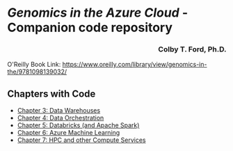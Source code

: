 # _Genomics in the Azure Cloud_ - Companion code repository

<h3 align = "right">Colby T. Ford, Ph.D.</h3>

O'Reilly Book Link: https://www.oreilly.com/library/view/genomics-in-the/9781098139032/



## Chapters with Code
<!-- - [Chapter 2: Data Lakes]() -->
- [Chapter 3: Data Warehouses](03_data_warehouses)
- [Chapter 4: Data Orchestration](04_data_orchestration)
- [Chapter 5: Databricks (and Apache Spark)](05_databricks)
- [Chapter 6: Azure Machine Learning](06_amls)
- [Chapter 7: HPC and other Compute Services](07_hpc)
